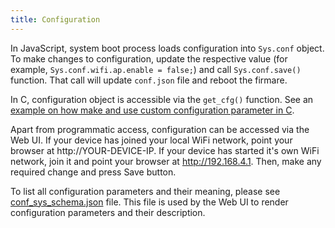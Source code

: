 ```yaml
---
title: Configuration
---
```


In JavaScript, system boot process loads configuration into `Sys.conf`
object. To make changes to configuration, update the respective value
(for example, `Sys.conf.wifi.ap.enable = false;`) and call `Sys.conf.save()`
function. That call will update `conf.json` file and reboot the firmare.

In C, configuration object is accessible via the `get_cfg()` function. See an
[example on how make and use custom configuration parameter in C](https://github.com/cesanta/mongoose-iot/blob/master/fw/examples/c_hello/src/app_main.c#L19).

Apart from programmatic access, configuration can be accessed via the
Web UI. If your device has joined your local WiFi network, point your browser
at http://YOUR-DEVICE-IP. If your device has started it's own WiFi network,
join it and point your browser at http://192.168.4.1. Then, make any
required change and press Save button.

To list all configuration parameters and their meaning, please see
[conf_sys_schema.json](https://github.com/cesanta/dev/blob/master/fw/src/fs/conf_sys_schema.json) file. This file is used by the Web UI to render configuration parameters
and their description.
